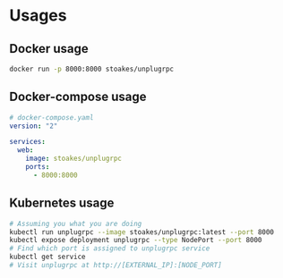 # Usages

## Docker usage

```bash
docker run -p 8000:8000 stoakes/unplugrpc
```

## Docker-compose usage

```yaml
# docker-compose.yaml
version: "2"

services:
  web:
    image: stoakes/unplugrpc
    ports:
      - 8000:8000
```

## Kubernetes usage

```bash
# Assuming you what you are doing
kubectl run unplugrpc --image stoakes/unplugrpc:latest --port 8000
kubectl expose deployment unplugrpc --type NodePort --port 8000
# Find which port is assigned to unplugrpc service
kubectl get service
# Visit unplugrpc at http://[EXTERNAL_IP]:[NODE_PORT]
```
